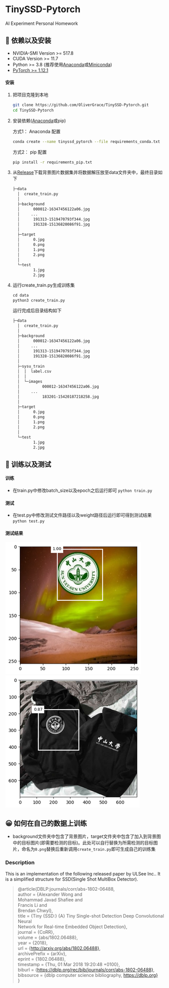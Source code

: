 # TinySSD-Pytorch
AI Experiment Personal Homework

## 🔧 依赖以及安装

- NVIDIA-SMI Version >= 517.8
- CUDA Version >= 11.7
- Python >= 3.8 (推荐使用[Anaconda](https://www.anaconda.com/download/#linux)或[Miniconda](https://docs.conda.io/en/latest/miniconda.html))
- [PyTorch >= 1.12.1](https://pytorch.org/)

#### 安装

1. 把项目克隆到本地

    ```bash
    git clone https://github.com/OliverGrace/TinySSD-Pytorch.git
    cd TinySSD-Pytorch
    ```

2. 安装依赖([Anaconda](https://www.anaconda.com/download/#linux)或pip)
    
    方式1：
    Anaconda 配置
    ```bash
    conda create --name tinyssd_pytorch --file requirements_conda.txt
    ```
    
    方式2：
    pip 配置
    ```bash
    pip install -r requirements_pip.txt
    ```
3.  从[Release](https://github.com/OliverGrace/TinySSD-Pytorch/releases/tag/main)下载背景图片数据集并将数据解压放至data文件夹中，最终目录如下

    ```
    ├─data
      │  create_train.py
      │  
      ├─background
      │      000012-16347456122a06.jpg
      │	    ...
      │      191313-1519470793f344.jpg
      │      191328-15136820086f91.jpg
      │          
      ├─target
      │      0.jpg
      │      0.png
      │      1.png
      │      2.png
      │      
      └─test
             1.jpg
             2.jpg
    ```
    
4.  运行create_train.py生成训练集

    ```
    cd data
    python3 create_train.py
    ```
    运行完成后目录结构如下
    ```
    ├─data
      │  create_train.py
      │  
      ├─background
      │      000012-16347456122a06.jpg
      │	    ...
      │      191313-1519470793f344.jpg
      │      191328-15136820086f91.jpg
      │      
      ├─sysu_train
      │  │  label.csv
      │  │  
      │  └─images
      │          000012-16347456122a06.jpg
      │		...
      │          183201-15420187218258.jpg
      │          
      ├─target
      │      0.jpg
      │      0.png
      │      1.png
      │      2.png
      │      
      └─test
             1.jpg
             2.jpg
    ```
## 💪 训练以及测试

#### 训练
   - 在train.py中修改batch_size以及epoch之后运行即可
    `
    python train.py
    `              
#### 测试
   - 在test.py中修改测试文件路径以及weight路径后运行即可得到测试结果
    `
    python test.py
    `
#### 测试结果
![1](results/output1.png)    ![2](results/output2.png)
    
## 😀 如何在自己的数据上训练

   - background文件夹中包含了背景图片，target文件夹中包含了加入到背景图中的目标图片(即需要检测的目标)。此处可以自行替换为所需检测的目标图片，命名为`0.png`替换后重新调用`create_train.py`即可生成自己的训练集

### Description 
This is an implementation of the following released paper by ULSee Inc.. It is a simplified structure for SSD(Single Shot MultiBox Detector). 

>@article{DBLP:journals/corr/abs-1802-06488, </br>
  author    = {Alexander Wong and  </br>
               Mohammad Javad Shafiee and </br>
               Francis Li and </br>
               Brendan Chwyl}, </br>
  title     = {Tiny {SSD:} {A} Tiny Single-shot Detection Deep Convolutional Neural </br>
               Network for Real-time Embedded Object Detection}, </br>
  journal   = {CoRR}, </br>
  volume    = {abs/1802.06488}, </br>
  year      = {2018}, </br>
  url       = {http://arxiv.org/abs/1802.06488}, </br>
  archivePrefix = {arXiv}, </br>
  eprint    = {1802.06488}, </br>
  timestamp = {Thu, 01 Mar 2018 19:20:48 +0100}, </br>
  biburl    = {https://dblp.org/rec/bib/journals/corr/abs-1802-06488}, </br>
  bibsource = {dblp computer science bibliography, https://dblp.org} </br>
}
